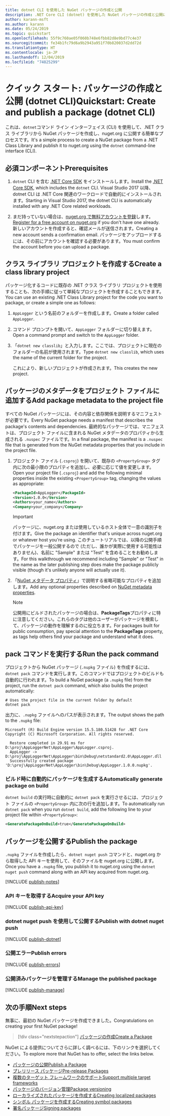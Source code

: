 ```yaml
---
title: dotnet CLI を使用した NuGet パッケージの作成と公開
description: .NET Core CLI (dotnet) を使用した NuGet パッケージの作成と公開に関するチュートリアル。
author: karann-msft
ms.author: karann
ms.date: 05/24/2019
ms.topic: quickstart
ms.openlocfilehash: 55f9c760ae05f060b748e6fbb82d8e9bd77c4e37
ms.sourcegitcommit: fe34b1fc79d6a9b2943a951f70b820037d2dd72d
ms.translationtype: HT
ms.contentlocale: ja-JP
ms.lasthandoff: 12/04/2019
ms.locfileid: "74825299"
---
```

# <a name="quickstart-create-and-publish-a-package-dotnet-cli"></a><span data-ttu-id="f485d-103">クイック スタート: パッケージの作成と公開 (dotnet CLI)</span><span class="sxs-lookup"><span data-stu-id="f485d-103">Quickstart: Create and publish a package (dotnet CLI)</span></span>

<span data-ttu-id="f485d-104">これは、`dotnet`コマンド ライン インターフェイス (CLI) を使用して、.NET クラス ライブラリから NuGet パッケージを作成し、nuget.org に公開する簡単なプロセスです。</span><span class="sxs-lookup"><span data-stu-id="f485d-104">It's a simple process to create a NuGet package from a .NET Class Library and publish it to nuget.org using the `dotnet` command-line interface (CLI).</span></span>

## <a name="prerequisites"></a><span data-ttu-id="f485d-105">必須コンポーネント</span><span class="sxs-lookup"><span data-stu-id="f485d-105">Prerequisites</span></span>

1. <span data-ttu-id="f485d-106">`dotnet` CLI を含む [.NET Core SDK](https://www.microsoft.com/net/download/) をインストールします。</span><span class="sxs-lookup"><span data-stu-id="f485d-106">Install the [.NET Core SDK](https://www.microsoft.com/net/download/), which includes the `dotnet` CLI.</span></span> <span data-ttu-id="f485d-107">Visual Studio 2017 以降、dotnet CLI は .NET Core 関連のワークロードで自動的にインストールされます。</span><span class="sxs-lookup"><span data-stu-id="f485d-107">Starting in Visual Studio 2017, the dotnet CLI is automatically installed with any .NET Core related workloads.</span></span>

1. <span data-ttu-id="f485d-108">まだ持っていない場合は、[nuget.org で無料アカウントを登録](https://www.nuget.org/users/account/LogOn?returnUrl=%2F)します。</span><span class="sxs-lookup"><span data-stu-id="f485d-108">[Register for a free account on nuget.org](https://www.nuget.org/users/account/LogOn?returnUrl=%2F) if you don't have one already.</span></span> <span data-ttu-id="f485d-109">新しいアカウントを作成すると、確認メールが送信されます。</span><span class="sxs-lookup"><span data-stu-id="f485d-109">Creating a new account sends a confirmation email.</span></span> <span data-ttu-id="f485d-110">パッケージをアップロードするには、その前にアカウントを確認する必要があります。</span><span class="sxs-lookup"><span data-stu-id="f485d-110">You must confirm the account before you can upload a package.</span></span>

## <a name="create-a-class-library-project"></a><span data-ttu-id="f485d-111">クラス ライブラリ プロジェクトを作成する</span><span class="sxs-lookup"><span data-stu-id="f485d-111">Create a class library project</span></span>

<span data-ttu-id="f485d-112">パッケージ化するコードに既存の .NET クラス ライブラリ プロジェクトを使用することも、次の手順に従って単純なプロジェクトを作成することもできます。</span><span class="sxs-lookup"><span data-stu-id="f485d-112">You can use an existing .NET Class Library project for the code you want to package, or create a simple one as follows:</span></span>

1. <span data-ttu-id="f485d-113">`AppLogger` という名前のフォルダーを作成します。</span><span class="sxs-lookup"><span data-stu-id="f485d-113">Create a folder called `AppLogger`.</span></span>

1. <span data-ttu-id="f485d-114">コマンド プロンプトを開いて、`AppLogger` フォルダーに切り替えます。</span><span class="sxs-lookup"><span data-stu-id="f485d-114">Open a command prompt and switch to the `AppLogger` folder.</span></span>

1. <span data-ttu-id="f485d-115">「`dotnet new classlib`」と入力します。ここでは、プロジェクトに現在のフォルダーの名前が使用されます。</span><span class="sxs-lookup"><span data-stu-id="f485d-115">Type `dotnet new classlib`, which uses the name of the current folder for the project.</span></span>

   <span data-ttu-id="f485d-116">これにより、新しいプロジェクトが作成されます。</span><span class="sxs-lookup"><span data-stu-id="f485d-116">This creates the new project.</span></span>

## <a name="add-package-metadata-to-the-project-file"></a><span data-ttu-id="f485d-117">パッケージのメタデータをプロジェクト ファイルに追加する</span><span class="sxs-lookup"><span data-stu-id="f485d-117">Add package metadata to the project file</span></span>

<span data-ttu-id="f485d-118">すべての NuGet パッケージには、その内容と依存関係を説明するマニフェストが必要です。</span><span class="sxs-lookup"><span data-stu-id="f485d-118">Every NuGet package needs a manifest that describes the package's contents and dependencies.</span></span> <span data-ttu-id="f485d-119">最終的なパッケージでは、マニフェストは、プロジェクト ファイルに含まれる NuGet メタデータのプロパティから生成される `.nuspec` ファイルです。</span><span class="sxs-lookup"><span data-stu-id="f485d-119">In a final package, the manifest is a `.nuspec` file that is generated from the NuGet metadata properties that you include in the project file.</span></span>

1. <span data-ttu-id="f485d-120">プロジェクト ファイル (`.csproj`) を開いて、既存の `<PropertyGroup>` タグ内に次の最小限のプロパティを追加し、必要に応じて値を変更します。</span><span class="sxs-lookup"><span data-stu-id="f485d-120">Open your project file (`.csproj`) and add the following minimal properties inside the existing `<PropertyGroup>` tag, changing the values as appropriate:</span></span>

    ```xml
    <PackageId>AppLogger</PackageId>
    <Version>1.0.0</Version>
    <Authors>your_name</Authors>
    <Company>your_company</Company>
    ```

    > [!Important]
    > <span data-ttu-id="f485d-121">パッケージに、nuget.org または使用しているホスト全体で一意の識別子を付けます。</span><span class="sxs-lookup"><span data-stu-id="f485d-121">Give the package an identifier that's unique across nuget.org or whatever host you're using.</span></span> <span data-ttu-id="f485d-122">このチュートリアルでは、以降の公開手順でパッケージを一般公開するので (ただし、誰かが実際に使用する可能性はありません)、名前に "Sample" または "Test" を含めることをお勧めします。</span><span class="sxs-lookup"><span data-stu-id="f485d-122">For this walkthrough we recommend including "Sample" or "Test" in the name as the later publishing step does make the package publicly visible (though it's unlikely anyone will actually use it).</span></span>

1. <span data-ttu-id="f485d-123">「[NuGet メタデータ プロパティ](/dotnet/core/tools/csproj#nuget-metadata-properties)」で説明する省略可能なプロパティを追加します。</span><span class="sxs-lookup"><span data-stu-id="f485d-123">Add any optional properties described on [NuGet metadata properties](/dotnet/core/tools/csproj#nuget-metadata-properties).</span></span>

    > [!Note]
    > <span data-ttu-id="f485d-124">公開用にビルドされたパッケージの場合は、**PackageTags**プロパティに特に注意してください。これらのタグは他のユーザーがパッケージを検索して、パッケージの動作を理解するのに役立ちます。</span><span class="sxs-lookup"><span data-stu-id="f485d-124">For packages built for public consumption, pay special attention to the **PackageTags** property, as tags help others find your package and understand what it does.</span></span>

## <a name="run-the-pack-command"></a><span data-ttu-id="f485d-125">pack コマンドを実行する</span><span class="sxs-lookup"><span data-stu-id="f485d-125">Run the pack command</span></span>

<span data-ttu-id="f485d-126">プロジェクトから NuGet パッケージ (`.nupkg` ファイル) を作成するには、`dotnet pack` コマンドを実行します。このコマンドではプロジェクトのビルドも自動的に行われます。</span><span class="sxs-lookup"><span data-stu-id="f485d-126">To build a NuGet package (a `.nupkg` file) from the project, run the `dotnet pack` command, which also builds the project automatically:</span></span>

```dotnetcli
# Uses the project file in the current folder by default
dotnet pack
```

<span data-ttu-id="f485d-127">出力に、`.nupkg` ファイルへのパスが表示されます。</span><span class="sxs-lookup"><span data-stu-id="f485d-127">The output shows the path to the `.nupkg` file:</span></span>

```output
Microsoft (R) Build Engine version 15.5.180.51428 for .NET Core
Copyright (C) Microsoft Corporation. All rights reserved.

  Restore completed in 29.91 ms for D:\proj\AppLoggerNet\AppLogger\AppLogger.csproj.
  AppLogger -> D:\proj\AppLoggerNet\AppLogger\bin\Debug\netstandard2.0\AppLogger.dll
  Successfully created package 'D:\proj\AppLoggerNet\AppLogger\bin\Debug\AppLogger.1.0.0.nupkg'.
```

### <a name="automatically-generate-package-on-build"></a><span data-ttu-id="f485d-128">ビルド時に自動的にパッケージを生成する</span><span class="sxs-lookup"><span data-stu-id="f485d-128">Automatically generate package on build</span></span>

<span data-ttu-id="f485d-129">`dotnet build` の実行時に自動的に `dotnet pack` を実行させるには、プロジェクト ファイルの `<PropertyGroup>` 内に次の行を追加します。</span><span class="sxs-lookup"><span data-stu-id="f485d-129">To automatically run `dotnet pack` when you run `dotnet build`, add the following line to your project file within `<PropertyGroup>`:</span></span>

```xml
<GeneratePackageOnBuild>true</GeneratePackageOnBuild>
```

## <a name="publish-the-package"></a><span data-ttu-id="f485d-130">パッケージを公開する</span><span class="sxs-lookup"><span data-stu-id="f485d-130">Publish the package</span></span>

<span data-ttu-id="f485d-131">`.nupkg` ファイルを作成したら、`dotnet nuget push` コマンドと、nuget.org から取得した API キーを使用して、そのファイルを nuget.org に公開します。</span><span class="sxs-lookup"><span data-stu-id="f485d-131">Once you have a `.nupkg` file, you publish it to nuget.org using the `dotnet nuget push` command along with an API key acquired from nuget.org.</span></span>

[!INCLUDE [publish-notes](includes/publish-notes.md)]

### <a name="acquire-your-api-key"></a><span data-ttu-id="f485d-132">API キーを取得する</span><span class="sxs-lookup"><span data-stu-id="f485d-132">Acquire your API key</span></span>

[!INCLUDE [publish-api-key](includes/publish-api-key.md)]

### <a name="publish-with-dotnet-nuget-push"></a><span data-ttu-id="f485d-133">dotnet nuget push を使用して公開する</span><span class="sxs-lookup"><span data-stu-id="f485d-133">Publish with dotnet nuget push</span></span>

[!INCLUDE [publish-dotnet](includes/publish-dotnet.md)]

### <a name="publish-errors"></a><span data-ttu-id="f485d-134">公開エラー</span><span class="sxs-lookup"><span data-stu-id="f485d-134">Publish errors</span></span>

[!INCLUDE [publish-errors](includes/publish-errors.md)]

### <a name="manage-the-published-package"></a><span data-ttu-id="f485d-135">公開済みパッケージを管理する</span><span class="sxs-lookup"><span data-stu-id="f485d-135">Manage the published package</span></span>

[!INCLUDE [publish-manage](includes/publish-manage.md)]

## <a name="next-steps"></a><span data-ttu-id="f485d-136">次の手順</span><span class="sxs-lookup"><span data-stu-id="f485d-136">Next steps</span></span>

<span data-ttu-id="f485d-137">無事に、最初の NuGet パッケージを作成できました。</span><span class="sxs-lookup"><span data-stu-id="f485d-137">Congratulations on creating your first NuGet package!</span></span>

> [!div class="nextstepaction"]
> [<span data-ttu-id="f485d-138">パッケージの作成</span><span class="sxs-lookup"><span data-stu-id="f485d-138">Create a Package</span></span>](../create-packages/creating-a-package-dotnet-cli.md)

<span data-ttu-id="f485d-139">NuGet による提供についてさらに詳しく調べるには、下のリンクを選択してください。</span><span class="sxs-lookup"><span data-stu-id="f485d-139">To explore more that NuGet has to offer, select the links below.</span></span>

- [<span data-ttu-id="f485d-140">パッケージの公開</span><span class="sxs-lookup"><span data-stu-id="f485d-140">Publish a Package</span></span>](../nuget-org/publish-a-package.md)
- [<span data-ttu-id="f485d-141">プレリリース パッケージ</span><span class="sxs-lookup"><span data-stu-id="f485d-141">Pre-release Packages</span></span>](../create-packages/Prerelease-Packages.md)
- [<span data-ttu-id="f485d-142">複数のターゲット フレームワークのサポート</span><span class="sxs-lookup"><span data-stu-id="f485d-142">Support multiple target frameworks</span></span>](../create-packages/multiple-target-frameworks-project-file.md)
- [<span data-ttu-id="f485d-143">パッケージのバージョン管理</span><span class="sxs-lookup"><span data-stu-id="f485d-143">Package versioning</span></span>](../concepts/package-versioning.md)
- [<span data-ttu-id="f485d-144">ローカライズされたパッケージを作成する</span><span class="sxs-lookup"><span data-stu-id="f485d-144">Creating localized packages</span></span>](../create-packages/creating-localized-packages.md)
- [<span data-ttu-id="f485d-145">シンボル パッケージを作成する</span><span class="sxs-lookup"><span data-stu-id="f485d-145">Creating symbol packages</span></span>](../create-packages/symbol-packages-snupkg.md)
- [<span data-ttu-id="f485d-146">署名パッケージ</span><span class="sxs-lookup"><span data-stu-id="f485d-146">Signing packages</span></span>](../create-packages/Sign-a-package.md)

